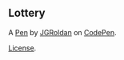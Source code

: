 Lottery
-------


A [Pen](https://codepen.io/jgroldan/pen/XWeqRow) by [JGRoldan](https://codepen.io/jgroldan) on [CodePen](https://codepen.io).

[License](https://codepen.io/license/pen/XWeqRow).